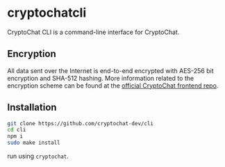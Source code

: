 # cryptochatcli

CryptoChat CLI is a command-line interface for CryptoChat.

## Encryption

All data sent over the Internet is end-to-end encrypted with 
AES-256 bit encryption and SHA-512 hashing. More 
information related to the encryption scheme can be found at 
the [official CryptoChat frontend repo](https://github.com/cryptochat-dev/cryptochat2).

## Installation

```bash
git clone https://github.com/cryptochat-dev/cli
cd cli
npm i
sudo make install
```

run using `cryptochat`.
